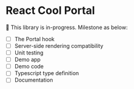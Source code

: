 # React Cool Portal

🚧 This library is in-progress. Milestone as below:

- [ ] The Portal hook
- [ ] Server-side rendering compatibility
- [ ] Unit testing
- [ ] Demo app
- [ ] Demo code
- [ ] Typescript type definition
- [ ] Documentation
